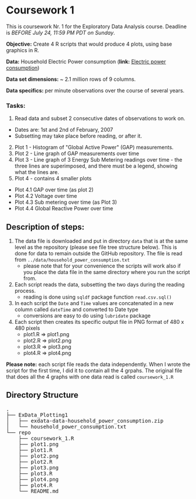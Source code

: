 Coursework 1
=====================================================

This is coursework Nr. 1 for the Exploratory Data Analysis course. Deadline is _BEFORE July 24, 11:59 PM PDT on Sunday_.

**Objective:** Create 4 R scripts that would produce 4 plots, using base graphics in R.

**Data:** Household Electric Power consumption (**link:** <a href="https://d396qusza40orc.cloudfront.net/exdata%2Fdata%2Fhousehold_power_consumption.zip">Electric power consumption</a>)

**Data set dimensions:** ~ 2.1 million rows of 9 columns.

**Data specifics:** per minute observations over the course of several years.

### Tasks:
1. Read data and subset 2 consecutive dates of observations to work on.
  * Dates are: 1st and 2nd of February, 2007
  * Subsetting may take place before reading, or after it.
2. Plot 1 - Histogram of "Global Active Power" (GAP) measurements.
3. Plot 2 - Line graph of GAP measurements over time
4. Plot 3 - Line graph of 3 Energy Sub Metering readings over time - the three lines are superimposed, and there must be a legend, showing what the lines are.
5. Plot 4 - contains 4 smaller plots
  * Plot 4.1 GAP over time (as plot 2)
  * Plot 4.2 Voltage over time
  * Plot 4.3 Sub metering over time (as Plot 3)
  * Plot 4.4 Global Reactive Power over time 

Description of steps:
--------------------------------------------
 1. The data file is downloaded and put in directory `data` that is at the same level as the repository (please see file tree structure below). This is done for data to remain outside the GitHub repository. The file is read from `../data/household_power_consumption.txt`
 	* please note that for your convenience the scripts will work also if you place the data file in the same directory where you run the script from.
 2. Each script reads the data, subsetting the two days during the reading process.
 	*  reading is done using `sqldf` package function `read.csv.sql()`
 3. In each script the `Date` and `Time` values are concatenated in a new column called `dateTime` and converted to Date type
 	* conversions are easy to do using `lubridate` package
 5. Each script then creates its specific output file in PNG format of 480 x 480 pixels
 	* plot1.R => plot1.png
 	* plot2.R => plot2.png
 	* plot3.R => plot3.png
 	* plot4.R => plot4.png


**Please note:** each script file reads the data independently. When I wrote the script for the first time, I did it to contain all the 4 grpahs. The original file that does all the 4 graphs with one data read is called `coursework_1.R`

Directory Structure
----------------------------
<pre>
.
├── ExData_Plotting1
│   ├── exdata-data-household_power_consumption.zip
│   └── household_power_consumption.txt
└── repo
    ├── coursework_1.R
    ├── plot1.png
    ├── plot1.R
    ├── plot2.png
    ├── plot2.R
    ├── plot3.png
    ├── plot3.R
    ├── plot4.png
    ├── plot4.R
    └── README.md
</pre>
